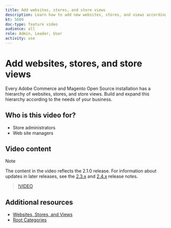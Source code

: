 ```yaml
---
title: Add websites, stores, and store views
description: Learn how to add new websites, stores, and views according to the needs of your business.
kt: 5609
doc-type: feature video
audience: all
role: Admin, Leader, User
activity: use
---
```


# Add websites, stores, and store views

Every Adobe Commerce and Magento Open Source installation has a hierarchy of websites, stores, and store views. Build and expand this hierarchy according to the needs of your business. 

## Who is this video for?

- Store administrators
- Web site managers

## Video content

>[!NOTE]
>
>The content in the video reflects the 2.1.0 release. For information about updates in later releases, see the [2.3.x](https://devdocs.magento.com/guides/v2.3/release-notes/bk-release-notes.html) and [2.4.x](https://devdocs.magento.com/guides/v2.4/release-notes/bk-release-notes.html) release notes.

>[!VIDEO](https://video.tv.adobe.com/v/35787?quality=12&learn=on)

## Additional resources

- [Websites, Stores, and Views](https://docs.magento.com/user-guide/stores/websites-stores-views.html)
- [Root Categories](https://docs.magento.com/user-guide/catalog/category-root.html)
